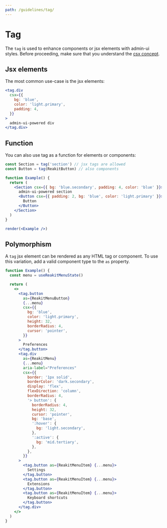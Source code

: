```yaml
---
path: /guidelines/tag/
---
```


# Tag

The `tag` is used to enhance components or jsx elements with admin-ui styles. Before proceeding, make sure that you understand the [csx concept](/core-concepts/csx/).

## Jsx elements

The most common use-case is the jsx elements:

```jsx
<tag.div
  csx={{
    bg: 'blue',
    color: 'light.primary',
    padding: 4,
  }}
>
  admin-ui-powered div
</tag.div>
```

## Function

You can also use tag as a function for elements or components:

```jsx noInline
const Section = tag('section') // jsx tags are allowed
const Button = tag(ReakitButton) // also components

function Example() {
  return (
    <Section csx={{ bg: 'blue.secondary', padding: 4, color: 'blue' }}>
      admin-ui-powered section
      <Button csx={{ padding: 2, bg: 'blue', color: 'light.primary' }}>
        Button
      </Button>
    </Section>
  )
}

render(<Example />)
```

## Polymorphism

A `tag` jsx element can be rendered as any HTML tag or component. To use this variation, add a valid component type to the `as` property.

```jsx
function Example() {
  const menu = useReakitMenuState()

  return (
    <>
      <tag.button
        as={ReakitMenuButton}
        {...menu}
        csx={{
          bg: 'blue',
          color: 'light.primary',
          height: 32,
          borderRadius: 4,
          cursor: 'pointer',
        }}
      >
        Preferences
      </tag.button>
      <tag.div
        as={ReakitMenu}
        {...menu}
        aria-label="Preferences"
        csx={{
          border: '1px solid',
          borderColor: 'dark.secondary',
          display: 'flex',
          flexDirection: 'column',
          borderRadius: 4,
          '> button': {
            borderRadius: 4,
            height: 32,
            cursor: 'pointer',
            bg: 'base',
            ':hover': {
              bg: 'light.secondary',
            },
            ':active': {
              bg: 'mid.tertiary',
            },
          },
        }}
      >
        <tag.button as={ReakitMenuItem} {...menu}>
          Settings
        </tag.button>
        <tag.button as={ReakitMenuItem} {...menu}>
          Extensions
        </tag.button>
        <tag.button as={ReakitMenuItem} {...menu}>
          Keyboard shortcuts
        </tag.button>
      </tag.div>
    </>
  )
}
```
